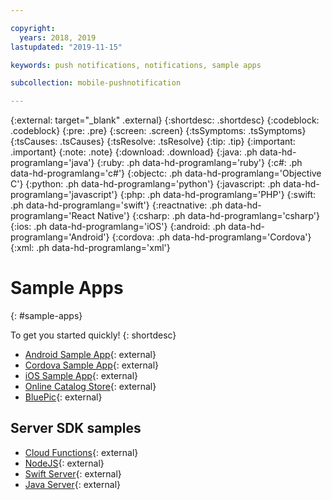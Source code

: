 ```yaml
---

copyright:
  years: 2018, 2019
lastupdated: "2019-11-15"

keywords: push notifications, notifications, sample apps

subcollection: mobile-pushnotification

---
```


{:external: target="_blank" .external}
{:shortdesc: .shortdesc}
{:codeblock: .codeblock}
{:pre: .pre}
{:screen: .screen}
{:tsSymptoms: .tsSymptoms}
{:tsCauses: .tsCauses}
{:tsResolve: .tsResolve}
{:tip: .tip}
{:important: .important}
{:note: .note}
{:download: .download}
{:java: .ph data-hd-programlang='java'}
{:ruby: .ph data-hd-programlang='ruby'}
{:c#: .ph data-hd-programlang='c#'}
{:objectc: .ph data-hd-programlang='Objective C'}
{:python: .ph data-hd-programlang='python'}
{:javascript: .ph data-hd-programlang='javascript'}
{:php: .ph data-hd-programlang='PHP'}
{:swift: .ph data-hd-programlang='swift'}
{:reactnative: .ph data-hd-programlang='React Native'}
{:csharp: .ph data-hd-programlang='csharp'}
{:ios: .ph data-hd-programlang='iOS'}
{:android: .ph data-hd-programlang='Android'}
{:cordova: .ph data-hd-programlang='Cordova'}
{:xml: .ph data-hd-programlang='xml'}

# Sample Apps
{: #sample-apps}

To get you started quickly!
{: shortdesc}

- [Android Sample App](https://github.com/ibm-bluemix-mobile-services/bms-samples-android-hellopush/){: external}
- [Cordova Sample App](https://github.com/ibm-bluemix-mobile-services/bms-samples-cordova-hellopush){: external}
- [iOS Sample App](https://github.com/ibm-bluemix-mobile-services/bms-samples-swift-hellopush){: external}
- [Online Catalog Store](https://github.com/ibm-bluemix-mobile-services/mobiledashboard-storecatalog-backend){: external}
- [BluePic](https://github.com/IBM/BluePic){: external}
 
## Server SDK samples

- [Cloud Functions](https://github.com/ibm-bluemix-push-notifications/HelloPush-CloudFunctions){: external}
- [NodeJS](https://github.com/ibm-bluemix-push-notifications/HelloPush-NodeJS){: external}
- [Swift Server](https://github.com/ibm-bluemix-push-notifications/HelloPush-Swift-Server){: external}
- [Java Server](https://github.com/ibm-bluemix-push-notifications/HelloPush-Java-Server){: external}
